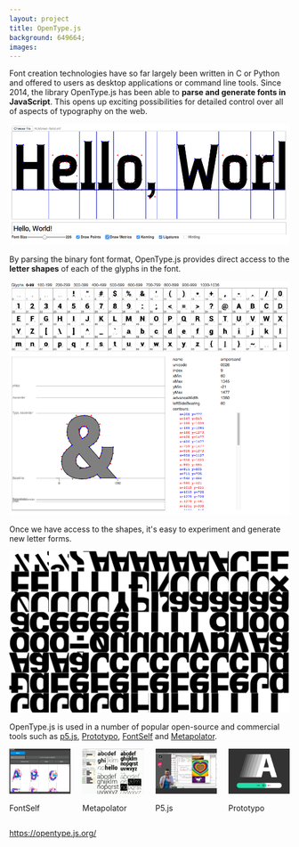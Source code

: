 ```yaml
---
layout: project
title: OpenType.js
background: 649664;
images:
---
```

Font creation technologies have so far largely been written in C or Python and offered to users as desktop applications or command line tools. Since 2014, the library OpenType.js has been able to **parse and generate fonts in JavaScript**. This opens up exciting possibilities for detailed control over all of aspects of typography on the web.

<img src="/media/projects/opentype-screenshot-1.png" alt="OpenType.js Screenshot">

By parsing the binary font format, OpenType.js provides direct access to the **letter shapes** of each of the glyphs in the font.

<img src="/media/projects/opentype-screenshot-2.png" alt="OpenType.js Screenshot">

Once we have access to the shapes, it's easy to experiment and generate new letter forms.

<img src="/media/projects/opentype-test1.png" alt="OpenType.js Type Test">

OpenType.js is used in a number of popular open-source and commercial tools such as <a href="https://p5js.org/">p5.js</a>, <a href="https://www.prototypo.io/">Prototypo</a>, <a href="https://www.fontself.com/">FontSelf</a> and <a href="http://metapolator.com/home/">Metapolator</a>.


<div class="four columns">
  <div class="column">
    <img src="/media/projects/opentype-app-fontself.png" alt="FontSelf">
    <p class="caption">FontSelf</p>
  </div>
  <div class="column">
    <img src="/media/projects/opentype-app-metapolator.png" alt="Metapolator">
    <p class="caption">Metapolator</p>
  </div>
  <div class="column">
    <img src="/media/projects/opentype-app-p5.png" alt="p5.js">
    <p class="caption">P5.js</p>
  </div>
  <div class="column">
    <img src="/media/projects/opentype-app-prototypo.png" alt="Prototypo">
    <p class="caption">Prototypo</p>
  </div>
</div>

<https://opentype.js.org/>
